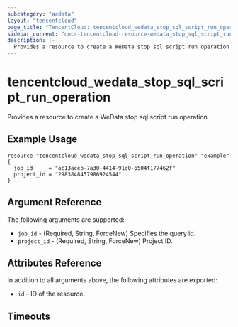 ```yaml
---
subcategory: "Wedata"
layout: "tencentcloud"
page_title: "TencentCloud: tencentcloud_wedata_stop_sql_script_run_operation"
sidebar_current: "docs-tencentcloud-resource-wedata_stop_sql_script_run_operation"
description: |-
  Provides a resource to create a WeData stop sql script run operation
---
```


# tencentcloud_wedata_stop_sql_script_run_operation

Provides a resource to create a WeData stop sql script run operation

## Example Usage

```hcl
resource "tencentcloud_wedata_stop_sql_script_run_operation" "example" {
  job_id     = "ac13aceb-7a30-4414-91c0-6504f177462f"
  project_id = "2983848457986924544"
}
```

## Argument Reference

The following arguments are supported:

* `job_id` - (Required, String, ForceNew) Specifies the query id.
* `project_id` - (Required, String, ForceNew) Project ID.

## Attributes Reference

In addition to all arguments above, the following attributes are exported:

* `id` - ID of the resource.



## Timeouts

<no value>


